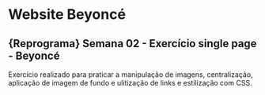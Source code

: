 # Website Beyoncé

## {Reprograma} Semana 02 - Exercício single page - Beyoncé

Exercício realizado para praticar a manipulação de imagens, centralização, aplicação de imagem de fundo e ulitização de links e estilização com CSS. 
